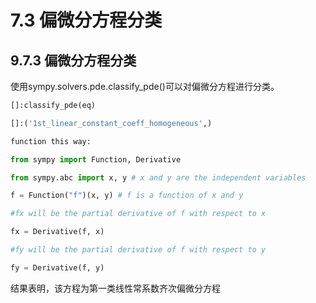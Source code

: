 # 7.3 偏微分方程分类


## 9.7.3 偏微分方程分类

使用sympy.solvers.pde.classify\_pde()可以对偏微分方程进行分类。


```python
[]:classify_pde(eq)

[]:('1st_linear_constant_coeff_homogeneous',)

function this way:

from sympy import Function, Derivative

from sympy.abc import x, y # x and y are the independent variables

f = Function("f")(x, y) # f is a function of x and y

#fx will be the partial derivative of f with respect to x

fx = Derivative(f, x)

#fy will be the partial derivative of f with respect to y

fy = Derivative(f, y)
```

结果表明，该方程为第一类线性常系数齐次偏微分方程